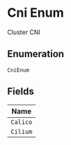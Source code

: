 
# Cni Enum

Cluster CNI

## Enumeration

`CniEnum`

## Fields

| Name |
|  --- |
| `Calico` |
| `Cilium` |

